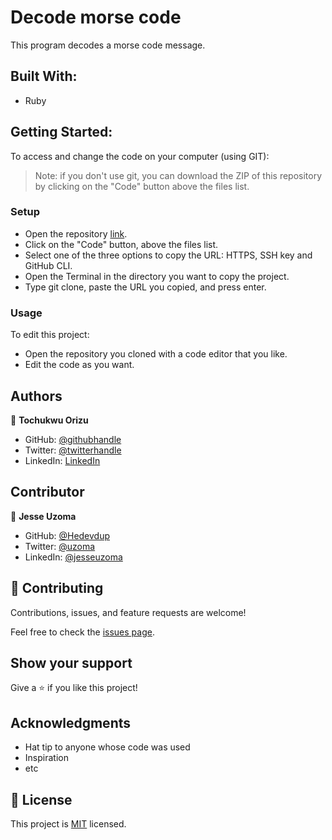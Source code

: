 # Decode morse code

This program decodes a morse code message.

## Built With:

- Ruby

## Getting Started:

To access and change the code on your computer (using GIT):

> Note: if you don't use git, you can download the ZIP of this repository by clicking on the "Code" button above the files list.

### Setup

- Open the repository [link](https://github.com//Ruby-Decode-Morse-message).
- Click on the "Code" button, above the files list.
- Select one of the three options to copy the URL: HTTPS, SSH key and GitHub CLI.
- Open the Terminal in the directory you want to copy the project.
- Type git clone, paste the URL you copied, and press enter.

### Usage

To edit this project:

- Open the repository you cloned with a code editor that you like.
- Edit the code as you want.

## Authors

👤 **Tochukwu Orizu**

- GitHub: [@githubhandle](https://github.com/Bushido-brown)
- Twitter: [@twitterhandle](https://twitter.com/tuzyorizu)
- LinkedIn: [LinkedIn](https://www.linkedin.com/in/tochukwu-orizu/)

## Contributor

👤 **Jesse Uzoma**

- GitHub: [@Hedevdup](https://github.com/Hedevedup)
- Twitter: [@uzoma](https://twitter.com/devtochi)
- LinkedIn: [@jesseuzoma](https://www.linkedin.com/in/Jesse-uzoma/)

## 🤝 Contributing

Contributions, issues, and feature requests are welcome!

Feel free to check the [issues page](../../issues/).

## Show your support

Give a ⭐️ if you like this project!

## Acknowledgments

- Hat tip to anyone whose code was used
- Inspiration
- etc

## 📝 License

This project is [MIT](./MIT.md) licensed.
